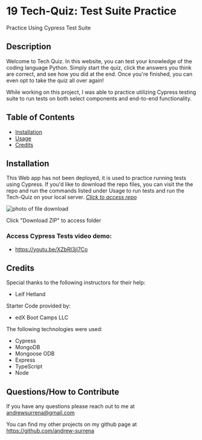 # 19 Tech-Quiz: Test Suite Practice
Practice Using Cypress Test Suite

## Description

Welcome to Tech Quiz. In this website, you can test your knowledge of the coding language Python. Simply start the quiz, click the answers you think are correct, and see how you did at the end. Once you're finished, you can even opt to take the quiz all over again!

While working on this project, I was able to practice utilizing Cypress testing suite to run tests on both select components and end-to-end functionality.

## Table of Contents
- [Installation](#installation)
- [Usage](#usage)
- [Credits](#credits)

## Installation

This Web app has not been deployed, it is used to practice running tests using Cypress. If you'd like to download the repo files, you can visit the the repo and run the commands listed under Usage to run tests and run the Tech-Quiz on your local server. 
*[Click to access repo](https://github.com/andrew-surrena/social_network_api)*

![photo of file download](./images/Screenshot%202024-10-24%20at%206.39.20 PM%20(2).png)

Click "Download ZIP" to access folder

### Access Cypress Tests video demo: 

* https://youtu.be/XZbRI3jl7Co

## Credits
Special thanks to the following instructors for their help:
* Leif Hetland

Starter Code provided by:
* edX Boot Camps LLC

The following technologies were used:
* Cypress
* MongoDB
* Mongoose ODB
* Express
* TypeScript
* Node

## Questions/How to Contribute

If you have any questions please reach out to me at andrewsurrena@gmail.com

You can find my other projects on my github page at https://github.com/andrew-surrena